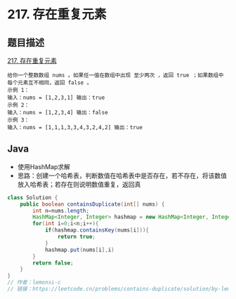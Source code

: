 # 217. 存在重复元素

## 题目描述
[217. 存在重复元素](https://leetcode.cn/problems/contains-duplicate/)
```
给你一个整数数组 nums 。如果任一值在数组中出现 至少两次 ，返回 true ；如果数组中每个元素互不相同，返回 false 。
示例 1：
输入：nums = [1,2,3,1] 输出：true
示例 2：
输入：nums = [1,2,3,4] 输出：false
示例 3：
输入：nums = [1,1,1,3,3,4,3,2,4,2] 输出：true
```
## Java
- 使用HashMap求解
- 思路：创建一个哈希表，判断数值在哈希表中是否存在，若不存在，将该数值放入哈希表；若存在则说明数值重复，返回真
```java
class Solution {
    public boolean containsDuplicate(int[] nums) {
        int n=nums.length;
        HashMap<Integer, Integer> hashmap = new HashMap<Integer, Integer>();
        for(int i=0;i<n;i++){
            if(hashmap.containsKey(nums[i])){
                return true;
            }
            hashmap.put(nums[i],i)
        }
        return false;
    }
}
// 作者：lemonsi-c
// 链接：https://leetcode.cn/problems/contains-duplicate/solution/by-lemonsi-c-4tca/
```

